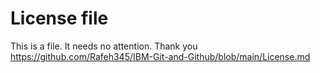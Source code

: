 # License file
This is a file. It needs no attention. Thank you
https://github.com/Rafeh345/IBM-Git-and-Github/blob/main/License.md 
